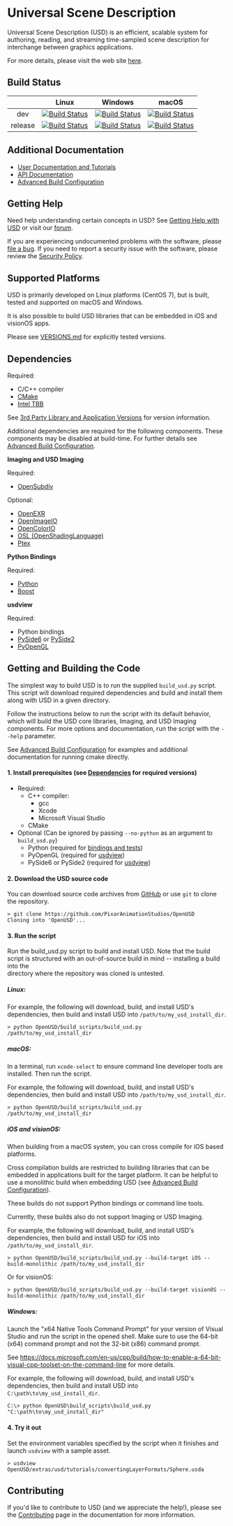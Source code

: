 Universal Scene Description
===========================

Universal Scene Description (USD) is an efficient, scalable system for
authoring, reading, and streaming time-sampled scene description for
interchange between graphics applications.

For more details, please visit the web site [here](http://openusd.org).

Build Status
------------

|         |   Linux   |  Windows  |   macOS   |
|:-------:|:---------:|:---------:|:---------:|
|   dev   | [![Build Status](https://dev.azure.com/PixarAnimationStudios/OpenUSD/_apis/build/status/PixarAnimationStudios.OpenUSD?branchName=dev&amp;jobName=Linux)](https://dev.azure.com/PixarAnimationStudios/OpenUSD/_build/latest?definitionId=2&branchName=dev) | [![Build Status](https://dev.azure.com/PixarAnimationStudios/OpenUSD/_apis/build/status/PixarAnimationStudios.OpenUSD?branchName=dev&amp;jobName=Windows)](https://dev.azure.com/PixarAnimationStudios/OpenUSD/_build/latest?definitionId=2&branchName=dev) | [![Build Status](https://dev.azure.com/PixarAnimationStudios/OpenUSD/_apis/build/status/PixarAnimationStudios.OpenUSD?branchName=dev&amp;jobName=macOS)](https://dev.azure.com/PixarAnimationStudios/OpenUSD/_build/latest?definitionId=2&branchName=dev) |
|  release | [![Build Status](https://dev.azure.com/PixarAnimationStudios/OpenUSD/_apis/build/status/PixarAnimationStudios.OpenUSD?branchName=release&amp;jobName=Linux)](https://dev.azure.com/PixarAnimationStudios/OpenUSD/_build/latest?definitionId=2&branchName=release) | [![Build Status](https://dev.azure.com/PixarAnimationStudios/OpenUSD/_apis/build/status/PixarAnimationStudios.OpenUSD?branchName=release&amp;jobName=Windows)](https://dev.azure.com/PixarAnimationStudios/OpenUSD/_build/latest?definitionId=2&branchName=release) | [![Build Status](https://dev.azure.com/PixarAnimationStudios/OpenUSD/_apis/build/status/PixarAnimationStudios.OpenUSD?branchName=release&amp;jobName=macOS)](https://dev.azure.com/PixarAnimationStudios/OpenUSD/_build/latest?definitionId=2&branchName=release) |

Additional Documentation
------------------------

* [User Documentation and Tutorials](http://openusd.org/docs/index.html)
* [API Documentation](http://openusd.org/docs/api/index.html)
* [Advanced Build Configuration](BUILDING.md)

Getting Help
------------

Need help understanding certain concepts in USD? See
[Getting Help with USD](http://openusd.org/docs/Getting-Help-with-USD.html) or
visit our [forum](https://groups.google.com/forum/#!forum/usd-interest).

If you are experiencing undocumented problems with the software, please 
[file a bug](https://github.com/PixarAnimationStudios/OpenUSD/issues/new).
If you need to report a security issue with the software, please review the 
[Security Policy](SECURITY.md).

Supported Platforms
-------------------

USD is primarily developed on Linux platforms (CentOS 7), but is built, tested 
and supported on macOS and Windows.

It is also possible to build USD libraries that can be embedded
in iOS and visionOS apps.

Please see [VERSIONS.md](VERSIONS.md) for explicitly tested versions. 

Dependencies
------------

Required:
 - C/C++ compiler
 - [CMake](https://cmake.org/documentation/)
 - [Intel TBB](https://www.threadingbuildingblocks.org/)

See [3rd Party Library and Application Versions](VERSIONS.md) for version information.

Additional dependencies are required for the following components. These 
components may be disabled at build-time. For further details see
[Advanced Build Configuration](BUILDING.md).

**Imaging and USD Imaging**

Required:
 - [OpenSubdiv](https://github.com/PixarAnimationStudios/OpenSubdiv)

Optional:
 - [OpenEXR](http://www.openexr.com)
 - [OpenImageIO](https://sites.google.com/site/openimageio/home)
 - [OpenColorIO](http://opencolorio.org/)
 - [OSL (OpenShadingLanguage)](https://github.com/imageworks/OpenShadingLanguage)
 - [Ptex](http://ptex.us/)                          

**Python Bindings**

Required:
 - [Python](https://python.org)
 - [Boost](https://boost.org)

**usdview**

Required:
 - Python bindings
 - [PySide6](http://wiki.qt.io/PySide6) or [PySide2](http://wiki.qt.io/PySide2)
 - [PyOpenGL](https://pypi.python.org/pypi/PyOpenGL/)

Getting and Building the Code
-----------------------------

The simplest way to build USD is to run the supplied `build_usd.py`
script. This script will download required dependencies and build 
and install them along with USD in a given directory. 

Follow the instructions below to run the script with its default behavior, 
which will build the USD core libraries, Imaging, and USD Imaging components.
For more options and documentation, run the script with the `--help`
parameter.

See [Advanced Build Configuration](BUILDING.md) for examples and
additional documentation for running cmake directly.

#### 1. Install prerequisites (see [Dependencies](#dependencies) for required versions)

- Required:
    - C++ compiler:
        - gcc
        - Xcode
        - Microsoft Visual Studio
    - CMake
- Optional (Can be ignored by passing `--no-python` as an argument to `build_usd.py`)
    - Python (required for [bindings and tests](BUILDING.md#python)) 
    - PyOpenGL (required for [usdview](BUILDING.md#usd-imaging))
    - PySide6 or PySide2 (required for [usdview](BUILDING.md#usd-imaging))

#### 2. Download the USD source code

You can download source code archives from [GitHub](https://www.github.com/PixarAnimationStudios/OpenUSD) or use `git` to clone the repository.

```
> git clone https://github.com/PixarAnimationStudios/OpenUSD
Cloning into 'OpenUSD'...
```

#### 3. Run the script

Run the build_usd.py script to build and install USD. Note that the build script 
is structured with an out-of-source build in mind -- installing a build into the  
directory where the repository was cloned is untested. 

##### Linux:

For example, the following will download, build, and install USD's dependencies,
then build and install USD into `/path/to/my_usd_install_dir`.

```
> python OpenUSD/build_scripts/build_usd.py /path/to/my_usd_install_dir
```

##### macOS:

In a terminal, run `xcode-select` to ensure command line developer tools are
installed. Then run the script.

For example, the following will download, build, and install USD's dependencies,
then build and install USD into `/path/to/my_usd_install_dir`.

```
> python OpenUSD/build_scripts/build_usd.py /path/to/my_usd_install_dir
```

##### iOS and visionOS:

When building from a macOS system, you can cross compile
for iOS based platforms.

Cross compilation builds are restricted to building libraries that can be
embedded in applications built for the target platform. It can be helpful
to use a monolithic build when embedding USD
(see [Advanced Build Configuration](BUILDING.md)).

These builds do not support Python bindings or command line tools.

Currently, these builds also do not support Imaging or USD Imaging.

For example, the following will download, build, and install USD's dependencies,
then build and install USD for iOS into `/path/to/my_usd_install_dir`.

```
> python OpenUSD/build_scripts/build_usd.py --build-target iOS --build-monolithic /path/to/my_usd_install_dir
```

Or for visionOS:

```
> python OpenUSD/build_scripts/build_usd.py --build-target visionOS --build-monolithic /path/to/my_usd_install_dir
```

##### Windows:

Launch the "x64 Native Tools Command Prompt" for your version of Visual Studio
and run the script in the opened shell. Make sure to use the 64-bit (x64) 
command prompt and not the 32-bit (x86) command prompt.

See https://docs.microsoft.com/en-us/cpp/build/how-to-enable-a-64-bit-visual-cpp-toolset-on-the-command-line for more details.

For example, the following will download, build, and install USD's dependencies,
then build and install USD into `C:\path\to\my_usd_install_dir`.

```
C:\> python OpenUSD\build_scripts\build_usd.py "C:\path\to\my_usd_install_dir"
```

#### 4. Try it out

Set the environment variables specified by the script when it finishes and 
launch `usdview` with a sample asset.

```
> usdview OpenUSD/extras/usd/tutorials/convertingLayerFormats/Sphere.usda
```

Contributing
------------

If you'd like to contribute to USD (and we appreciate the help!), please see
the [Contributing](http://openusd.org/docs/Contributing-to-USD.html) page in the
documentation for more information.

